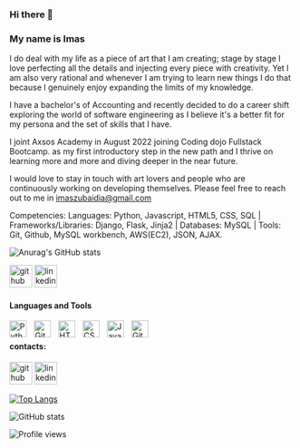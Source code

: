 
### Hi there 👋
### My name is Imas

I do deal with my life as a piece of art that I am creating; stage by stage I love perfecting all the details and injecting every piece with creativity. Yet I am also very rational and whenever I am trying to learn new things I do that because I genuinely enjoy expanding the limits of my knowledge.

I have a bachelor's of Accounting and recently decided to do a career shift exploring the world of software engineering as I believe it's a better fit for my persona and the set of skills that I have.

I joint Axsos Academy in August 2022 joining Coding dojo Fullstack Bootcamp. as my first introductory step in the new path and I thrive on learning more and more and diving deeper in the near future.

I would love to stay in touch with art lovers and people who are continuously working on developing themselves.
Please feel free to reach out to me in imaszubaidia@gmail.com 

Competencies: 
Languages: Python, Javascript, HTML5, CSS, SQL | Frameworks/Libraries: Django, Flask, Jinja2 | Databases: MySQL | Tools: Git, Github, MySQL workbench, AWS(EC2), JSON, AJAX.

![Anurag's GitHub stats](https://github-readme-stats.vercel.app/api?username=imaszubaidia&count_private=true)


[<img src='https://cdn.jsdelivr.net/npm/simple-icons@3.0.1/icons/github.svg' alt='github' height='40'>](https://github.com/ImasZubaidia)  [<img                          src='https://cdn.jsdelivr.net/npm/simple-icons@3.0.1/icons/linkedin.svg' alt='linkedin' height='40'>](https://www.linkedin.com/in/ImasZubaidia/)  


#### Languages and Tools
<img align="left" alt="Python" width="30px" style="padding-right:10px;" src="https://cdn.jsdelivr.net/gh/devicons/devicon/icons/python/python-plain.svg" />

<img align="left" alt="Git" width="30px" style="padding-right:10px;" src="https://cdn.jsdelivr.net/gh/devicons/devicon/icons/git/git-original.svg" />
<img align="left" alt="HTML" width="30px" style="padding-right:10px;" src="https://cdn.jsdelivr.net/gh/devicons/devicon/icons/html5/html5-plain.svg" />
<img align="left" alt="CSS" width="30px" style="padding-right:10px;" src="https://cdn.jsdelivr.net/gh/devicons/devicon/icons/css3/css3-plain.svg" />
<img align="left" alt="JavaScript" width="30px" style="padding-right:10px;" src="https://cdn.jsdelivr.net/gh/devicons/devicon/icons/javascript/javascript-plain.svg" />

<img align="left" alt="GitHub" width="30px" style="padding-right:10px;" src="https://cdn.jsdelivr.net/gh/devicons/devicon/icons/github/github-original.svg" />

<br />

#### contacts:
[<img src='https://cdn.jsdelivr.net/npm/simple-icons@3.0.1/icons/github.svg' alt='github' height='40'>](https://github.com/ImasZubaidia) 
[<img src='https://cdn.jsdelivr.net/npm/simple-icons@3.0.1/icons/linkedin.svg' alt='linkedin' height='40'>](https://www.linkedin.com/in/imaszubaidia/)  

[![Top Langs](https://github-readme-stats.vercel.app/api/top-langs/?username=ImasZubaidia)](https://github.com/anuraghazra/github-readme-stats)

![GitHub stats](https://github-readme-stats.vercel.app/api?username=ImasZubaidia&show_icons=true)  

![Profile views](https://gpvc.arturio.dev/ImasZubaidia)  

